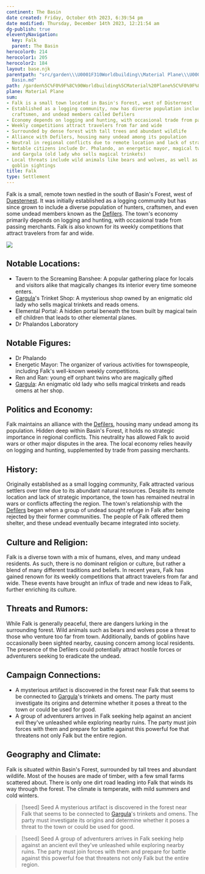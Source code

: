 ```yaml
---
continent: The Basin
date created: Friday, October 6th 2023, 6:39:54 pm
date modified: Thursday, December 14th 2023, 12:21:54 am
dg-publish: true
eleventyNavigation:
  key: Falk
  parent: The Basin
herocolor0: 214
herocolor1: 205
herocolor2: 184
layout: base.njk
parentpath: "src/garden\\\U0001F310Worldbuilding\\Material Plane\\\U0001F3DE️The Basin/The
  Basin.md"
path: /garden%5C%F0%9F%8C%90Worldbuilding%5CMaterial%20Plane%5C%F0%9F%8F%9E%EF%B8%8FThe%20Basin%5CRegions%5CFalk/
plane: Material Plane
sum:
- Falk is a small town located in Basin's Forest, west of Düsternest
- Established as a logging community, now has diverse population including hunters,
  craftsmen, and undead members called Defilers
- Economy depends on logging and hunting, with occasional trade from passing merchants
- Weekly competitions attract travelers from far and wide
- Surrounded by dense forest with tall trees and abundant wildlife
- Alliance with Defilers, housing many undead among its population
- Neutral in regional conflicts due to remote location and lack of strategic importance
- Notable citizens include Dr. Phalando, an energetic mayor, magical twin elf children,
  and Gargula (old lady who sells magical trinkets)
- Local threats include wild animals like bears and wolves, as well as occasional
  goblin sightings
title: Falk
type: Settlement
---
```


Falk is a small, remote town nestled in the south of Basin's Forest, west of [Duesternest](/garden/%F0%9F%8C%90Worldbuilding%5CMaterial%20Plane%5C%F0%9F%8F%9E%EF%B8%8FThe%20Basin%5CRegions%5CDuesternest/Duesternest). It was initially established as a logging community but has since grown to include a diverse population of hunters, craftsmen, and even some undead members known as the [Defilers](/garden/%F0%9F%8C%90Worldbuilding%5CMaterial%20Plane%5C%F0%9F%8F%9E%EF%B8%8FThe%20Basin%5CFactions%5CDefilers/Defilers). The town's economy primarily depends on logging and hunting, with occasional trade from passing merchants. Falk is also known for its weekly competitions that attract travelers from far and wide.

![](/static/Falk.png)

## Notable Locations:
- Tavern to the Screaming Banshee: A popular gathering place for locals and visitors alike that magically changes its interior every time someone enters.
- [Gargula](/garden/%F0%9F%8C%90Worldbuilding%5CMaterial%20Plane%5C%F0%9F%8F%9E%EF%B8%8FThe%20Basin%5CRegions%5CFalk/Gargula)'s Trinket Shop: A mysterious shop owned by an enigmatic old lady who sells magical trinkets and reads omens.
- Elemental Portal: A hidden portal beneath the town built by magical twin elf children that leads to other elemental planes.
- Dr Phalandos Laboratory

## Notable Figures:
- Dr Phalando
- Energetic Mayor: The organizer of various activities for townspeople, including Falk's well-known weekly competitions.
- Ren and Ran: young elf orphant twins who are magically gifted
- [Gargula](/garden/%F0%9F%8C%90Worldbuilding%5CMaterial%20Plane%5C%F0%9F%8F%9E%EF%B8%8FThe%20Basin%5CRegions%5CFalk/Gargula): An enigmatic old lady who sells magical trinkets and reads omens at her shop.

## Politics and Economy:

Falk maintains an alliance with the [Defilers](/garden/%F0%9F%8C%90Worldbuilding%5CMaterial%20Plane%5C%F0%9F%8F%9E%EF%B8%8FThe%20Basin%5CFactions%5CDefilers/Defilers), housing many undead among its population. Hidden deep within Basin's Forest, it holds no strategic importance in regional conflicts. This neutrality has allowed Falk to avoid wars or other major disputes in the area. The local economy relies heavily on logging and hunting, supplemented by trade from passing merchants.

## History:

Originally established as a small logging community, Falk attracted various settlers over time due to its abundant natural resources. Despite its remote location and lack of strategic importance, the town has remained neutral in wars or conflicts affecting the region. The town's relationship with the [Defilers](/garden/%F0%9F%8C%90Worldbuilding%5CMaterial%20Plane%5C%F0%9F%8F%9E%EF%B8%8FThe%20Basin%5CFactions%5CDefilers/Defilers) began when a group of undead sought refuge in Falk after being rejected by their former communities. The people of Falk offered them shelter, and these undead eventually became integrated into society.

## Culture and Religion:

Falk is a diverse town with a mix of humans, elves, and many undead residents. As such, there is no dominant religion or culture, but rather a blend of many different traditions and beliefs. In recent years, Falk has gained renown for its weekly competitions that attract travelers from far and wide. These events have brought an influx of trade and new ideas to Falk, further enriching its culture.

## Threats and Rumors:

While Falk is generally peaceful, there are dangers lurking in the surrounding forest. Wild animals such as bears and wolves pose a threat to those who venture too far from town. Additionally, bands of goblins have occasionally been sighted nearby, causing concern among local residents. The presence of the Defilers could potentially attract hostile forces or adventurers seeking to eradicate the undead.

## Campaign Connections:
- A mysterious artifact is discovered in the forest near Falk that seems to be connected to [Gargula](/garden/%F0%9F%8C%90Worldbuilding%5CMaterial%20Plane%5C%F0%9F%8F%9E%EF%B8%8FThe%20Basin%5CRegions%5CFalk/Gargula)'s trinkets and omens. The party must investigate its origins and determine whether it poses a threat to the town or could be used for good.
- A group of adventurers arrives in Falk seeking help against an ancient evil they've unleashed while exploring nearby ruins. The party must join forces with them and prepare for battle against this powerful foe that threatens not only Falk but the entire region.

## Geography and Climate:

Falk is situated within Basin's Forest, surrounded by tall trees and abundant wildlife. Most of the houses are made of timber, with a few small farms scattered about. There is only one dirt road leading into Falk that winds its way through the forest. The climate is temperate, with mild summers and cold winters.

> [!seed] Seed
> A mysterious artifact is discovered in the forest near Falk that seems to be connected to [Gargula](/garden/%F0%9F%8C%90Worldbuilding%5CMaterial%20Plane%5C%F0%9F%8F%9E%EF%B8%8FThe%20Basin%5CRegions%5CFalk/Gargula)'s trinkets and omens. The party must investigate its origins and determine whether it poses a threat to the town or could be used for good.

> [!seed] Seed
> A group of adventurers arrives in Falk seeking help against an ancient evil they've unleashed while exploring nearby ruins. The party must join forces with them and prepare for battle against this powerful foe that threatens not only Falk but the entire region.